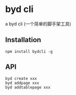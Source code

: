 # byd cli

a byd cli (一个简单的脚手架工具)

## Installation

```shell
npm install bydcli -g
```

## API

```shell
byd create xxx
byd addpage xxx
byd addtablepage xxx
```
